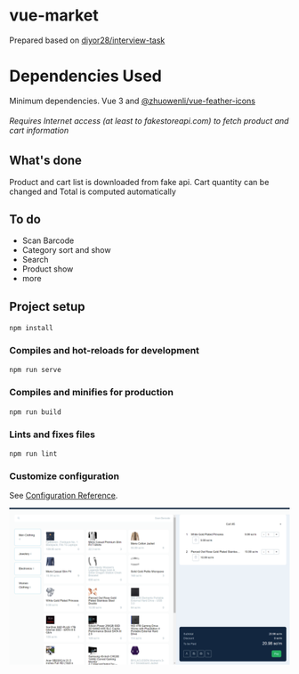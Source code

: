 # vue-market
Prepared based on [diyor28/interview-task](https://github.com/diyor28/interview-task)

# Dependencies Used
Minimum dependencies. Vue 3 and [@zhuowenli/vue-feather-icons](https://www.npmjs.com/package/@zhuowenli/vue-feather-icons)

###### Requires Internet access (at least to fakestoreapi.com) to fetch product and cart information 

## What's done
Product and cart list is downloaded from fake api. Cart quantity can be changed and Total is computed automatically

## To do
* Scan Barcode
* Category sort and show
* Search
* Product show
* more

## Project setup
```
npm install
```

### Compiles and hot-reloads for development
```
npm run serve
```

### Compiles and minifies for production
```
npm run build
```

### Lints and fixes files
```
npm run lint
```

### Customize configuration
See [Configuration Reference](https://cli.vuejs.org/config/).


![Screenshot](https://github.com/Abduvakilov/vue-market/blob/main/localhost_8080_.png "Screenshot")
